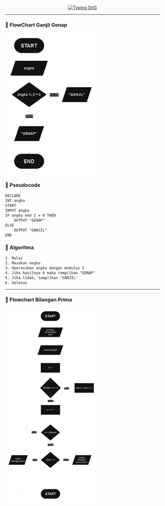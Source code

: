 <p align="center"><a href="https://git.io/typing-svg"><img src="https://readme-typing-svg.herokuapp.com?font=Fira+Code&duration=3000&pause=100&center=true&vCenter=true&width=435&lines=Ganjil%2C+Genap%2C+Prima" alt="Typing SVG" /></a></p>

___

### 🔰 FlowChart Ganjil Genap

<img width="300px" src="https://raw.githubusercontent.com/galihsch/cpp-gallery/main/bilangan/ganjilGenapPrima/flow_ganjilGenap.png" />

### 🔰 Pseudocode

``` pseudocode
DECLARE
INT angka
START
INPUT angka
IF angka mod 2 = 0 THEN
    OUTPUT "GENAP"
ELSE
    OUTPUT "GANJIL"
END
```

### 🔰 Algoritma

``` Algoritma
1. Mulai
2. Masukan angka
3. Operasikan angka dengan modulus 2
4. Jika hasilnya 0 maka tampilkan "GENAP"
5. Jika tidak, tampilkan "GANJIL"
6. Selesai
```

___

### 🔰 Flowchart Bilangan Prima

<a href="https://github.com/galihsch/cpp-gallery/blob/main/bilangan/ganjilGenapPrima/flow_prima.png"><img width="300px" src="https://raw.githubusercontent.com/galihsch/cpp-gallery/main/bilangan/ganjilGenapPrima/flow_prima.png" /><a>

